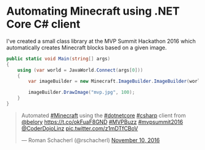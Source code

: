 # Automating Minecraft using .NET Core C# client

I've created a small class library at the MVP Summit Hackathon 2016 which automatically creates Minecraft blocks based on a given image.

```csharp
public static void Main(string[] args)
{
    using (var world = JavaWorld.Connect(args[0]))
    {
        var imageBuilder = new Minecraft.ImageBuilder.ImageBuilder(world);

        imageBuilder.DrawImage("mvp.jpg", 100);
    }
}
```  

<blockquote class="twitter-tweet" data-lang="en"><p lang="en" dir="ltr">Automated <a href="https://twitter.com/hashtag/Minecraft?src=hash">#Minecraft</a> using the <a href="https://twitter.com/hashtag/dotnetcore?src=hash">#dotnetcore</a> <a href="https://twitter.com/hashtag/csharp?src=hash">#csharp</a> client from <a href="https://twitter.com/belory">@belory</a> <a href="https://t.co/okFuaF8GND">https://t.co/okFuaF8GND</a> <a href="https://twitter.com/hashtag/MVPBuzz?src=hash">#MVPBuzz</a> <a href="https://twitter.com/hashtag/mvpsummit2016?src=hash">#mvpsummit2016</a> <a href="https://twitter.com/CoderDojoLinz">@CoderDojoLinz</a> <a href="https://t.co/z1mDTfCBoV">pic.twitter.com/z1mDTfCBoV</a></p>&mdash; Roman Schacherl (@rschacherl) <a href="https://twitter.com/rschacherl/status/796834356455055360">November 10, 2016</a></blockquote>
<script async src="//platform.twitter.com/widgets.js" charset="utf-8"></script>